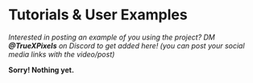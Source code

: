 # Tutorials & User Examples

_Interested in posting an example of you using the project? DM **@TrueXPixels** on Discord to get added here! \(you can post your social media links with the video/post\)_

**Sorry! Nothing yet.**

